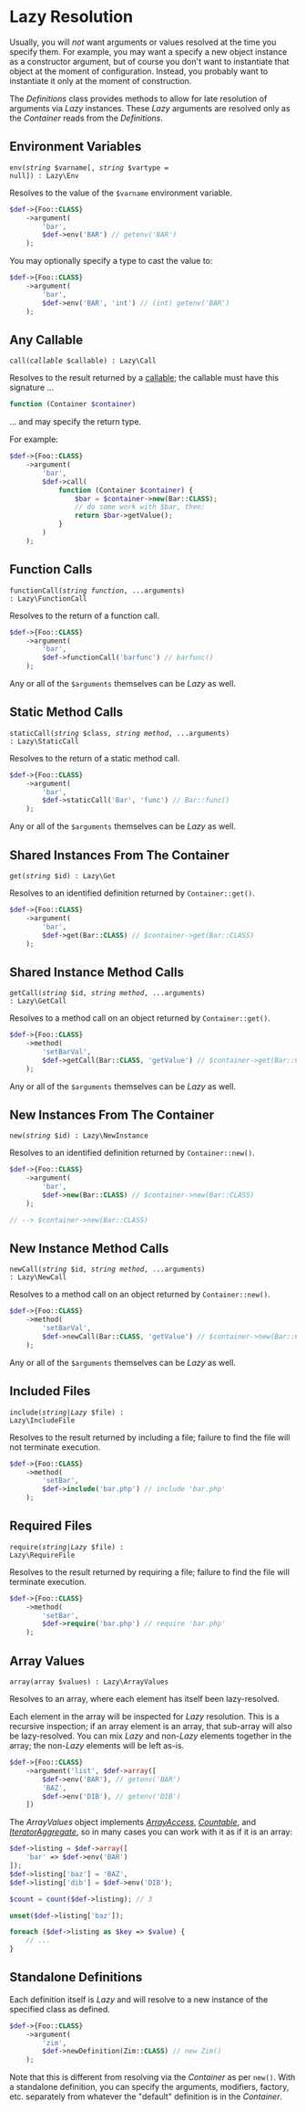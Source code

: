 # Lazy Resolution

Usually, you will *not* want arguments or values resolved at the time you
specify them. For example, you may want a specify a new object instance as a
constructor argument, but of course you don't want to instantiate that object
at the moment of configuration. Instead, you probably want to instantiate it
only at the moment of construction.

The _Definitions_ class provides methods to allow for late resolution of
arguments via _Lazy_ instances. These _Lazy_ arguments are resolved only as
the _Container_ reads from the _Definitions_.

## Environment Variables

<code>env(*string* $varname[, *string* $vartype = null]) : Lazy\Env</code>

Resolves to the value of the `$varname` environment variable.

```php
$def->{Foo::CLASS}
    ->argument(
        'bar',
        $def->env('BAR') // getenv('BAR')
    );
```

You may optionally specify a type to cast the value to:

```php
$def->{Foo::CLASS}
    ->argument(
        'bar',
        $def->env('BAR', 'int') // (int) getenv('BAR')
    );
```

## Any Callable

<code>call(*callable* $callable) : Lazy\Call</code>

Resolves to the result returned by a [callable](https://www.php.net/callable);
the callable must have this signature ...

```php
function (Container $container)
```

... and may specify the return type.

For example:

```php
$def->{Foo::CLASS}
    ->argument(
        'bar',
        $def->call(
            function (Container $container) {
                $bar = $container->new(Bar::CLASS);
                // do some work with $bar, then:
                return $bar->getValue();
            }
        )
    );
```

## Function Calls

<code>functionCall(*string* $function, ...$arguments) : Lazy\FunctionCall</code>

Resolves to the return of a function call.

```php
$def->{Foo::CLASS}
    ->argument(
        'bar',
        $def->functionCall('barfunc') // barfunc()
    );

```

Any or all of the `$arguments` themselves can be _Lazy_ as well.

## Static Method Calls

<code>staticCall(*string* $class, *string* $method, ...$arguments) : Lazy\StaticCall</code>

Resolves to the return of a static method call.

```php
$def->{Foo::CLASS}
    ->argument(
        'bar',
        $def->staticCall('Bar', 'func') // Bar::func()
    );
```

Any or all of the `$arguments` themselves can be _Lazy_ as well.

## Shared Instances From The Container

<code>get(*string* $id) : Lazy\Get</code>

Resolves to an identified definition returned by `Container::get()`.

```php
$def->{Foo::CLASS}
    ->argument(
        'bar',
        $def->get(Bar::CLASS) // $container->get(Bar::CLASS)
    );
```

## Shared Instance Method Calls

<code>getCall(*string* $id, *string* $method, ...$arguments) : Lazy\GetCall</code>

Resolves to a method call on an object returned by `Container::get()`.

```php
$def->{Foo::CLASS}
    ->method(
        'setBarVal',
        $def->getCall(Bar::CLASS, 'getValue') // $container->get(Bar::CLASS)->getValue()
    );
```

Any or all of the `$arguments` themselves can be _Lazy_ as well.

## New Instances From The Container

<code>new(*string* $id) : Lazy\NewInstance</code>

Resolves to an identified definition returned by `Container::new()`.

```php
$def->{Foo::CLASS}
    ->argument(
        'bar',
        $def->new(Bar::CLASS) // $container->new(Bar::CLASS)
    );

// --> $container->new(Bar::CLASS)
```

## New Instance Method Calls

<code>newCall(*string* $id, *string* $method, ...$arguments) : Lazy\NewCall</code>

Resolves to a method call on an object returned by `Container::new()`.

```php
$def->{Foo::CLASS}
    ->method(
        'setBarVal',
        $def->newCall(Bar::CLASS, 'getValue') // $container->new(Bar::CLASS)->getValue()
    );
```

Any or all of the `$arguments` themselves can be _Lazy_ as well.

## Included Files

<code>include(*string|Lazy* $file) : Lazy\IncludeFile</code>

Resolves to the result returned by including a file; failure to find the file
will not terminate execution.

```php
$def->{Foo::CLASS}
    ->method(
        'setBar',
        $def->include('bar.php') // include 'bar.php'
    );
```

## Required Files

<code>require(*string|Lazy* $file) : Lazy\RequireFile</code>

Resolves to the result returned by requiring a file; failure to find the file
will terminate execution.

```php
$def->{Foo::CLASS}
    ->method(
        'setBar',
        $def->require('bar.php') // require 'bar.php'
    );
```

## Array Values

<code>array(array $values) : Lazy\ArrayValues</code>

Resolves to an array, where each element has itself been lazy-resolved.

Each element in the array will be inspected for _Lazy_ resolution. This is a
recursive inspection; if an array element is an array, that sub-array will also
be lazy-resolved. You can mix _Lazy_ and non-_Lazy_ elements together in the
array; the non-_Lazy_ elements will be left as-is.

```php
$def->{Foo::CLASS}
    ->argument('list', $def->array([
        $def->env('BAR'), // getenv('BAR')
        'BAZ',
        $def->env('DIB'), // getenv('DIB')
    ])
```

The _ArrayValues_ object implements [_ArrayAccess_](https://php.net/ArrayAccess),
[_Countable_](https://php.net/Countable), and
[_IteratorAggregate_](https://php.net/IteratorAggregate), so in many cases you
can work with it as if it is an array:

```php
$def->listing = $def->array([
    'bar' => $def->env('BAR')
]);
$def->listing['baz'] = 'BAZ',
$def->listing['dib'] = $def->env('DIB');

$count = count($def->listing); // 3

unset($def->listing['baz']);

foreach ($def->listing as $key => $value) {
    // ...
}
```

## Standalone Definitions

Each definition itself is _Lazy_ and will resolve to a new instance of the
specified class as defined.

```php
$def->{Foo::CLASS}
    ->argument(
        'zim',
        $def->newDefinition(Zim::CLASS) // new Zim()
    );
```

Note that this is different from resolving via the _Container_ as per `new()`.
With a standalone definition, you can specify the arguments, modifiers,
factory, etc. separately from whatever the "default" definition is in
the _Container_.
